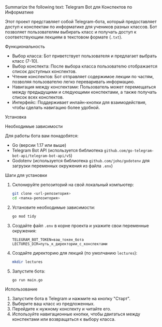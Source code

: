 Summarize the following text:  Telegram Bot для Конспектов по Информатике

Этот проект представляет собой Telegram-бота, который предоставляет доступ к конспектам по информатике для учеников разных классов. Бот позволяет пользователям выбирать класс и получать доступ к соответствующим лекциям в текстовом формате (`.txt`).

 Функциональность

- Выбор класса: Бот приветствует пользователя и предлагает выбрать класс (7-10).
- Выбор конспекта: После выбора класса пользователю отображается список доступных конспектов.
- Чтение конспектов: Бот отправляет содержимое лекции по частям, позволяя пользователю легко переваривать информацию.
- Навигация между конспектами: Пользователь может перемещаться между предыдущими и следующими конспектами, а также получать список всех конспектов.
- Интерфейс: Поддерживает инлайн-кнопки для взаимодействия, чтобы сделать навигацию более удобной.

 Установка

 Необходимые зависимости

Для работы бота вам понадобятся:

- Go (версии 1.17 или выше)
- Telegram Bot API (используется библиотека `github.com/go-telegram-bot-api/telegram-bot-api/v5`)
- Godotenv (используется библиотека `github.com/joho/godotenv` для загрузки переменных окружения из файла `.env`)

 Шаги для установки

1. Склонируйте репозиторий на свой локальный компьютер:

   ```bash
   git clone <url-репозитория>
   cd <папка-репозитория>
   ```

2. Установите необходимые зависимости:

   ```bash
   go mod tidy
   ```

3. Создайте файл `.env` в корне проекта и укажите свои переменные окружения:

   ```env
   TELEGRAM_BOT_TOKEN=ваш_токен_бота
   LECTURES_DIR=путь_к_директории_с_конспектами
   ```

4. Создайте директорию для лекций (по умолчанию `lectures`):

   ```bash
   mkdir lectures
   ```

5. Запустите бота:

   ```bash
   go run main.go
   ```

 Использование

1. Запустите бота в Telegram и нажмите на кнопку "Старт".
2. Выберите ваш класс из предложенных.
3. Перейдите к нужному конспекту и читайте его.
4. Используйте навигационные кнопки, чтобы двигаться между конспектами или возвращаться к выбору класса.

